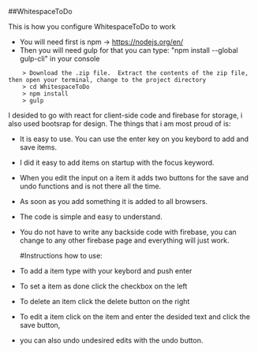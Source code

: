 ##WhitespaceToDo

This is how you configure WhitespaceToDo to work
- You will need first is npm -> https://nodejs.org/en/
- Then you will need gulp for that you can type: "npm install --global gulp-cli" in your console
```
	> Download the .zip file.  Extract the contents of the zip file, then open your terminal, change to the project directory
	> cd WhitespaceToDo
	> npm install
	> gulp
```


I desided to go with react for client-side code and firebase for storage, i also used bootsrap for design.
The things that i am most proud of is:

- It is easy to use. You can use the enter key on you keybord to add and save items.
- I did it easy to add items on startup with the focus keyword.
- When you edit the input on a item it adds two buttons for the save and undo functions and is not there all the time.
- As soon as you add something it is added to all browsers.
- The code is simple and easy to understand.
- You do not have to write any backside code with firebase, you can change to any other firebase page and everything will just work.





	#Instructions how to use:
- To add a item type with your keybord and push enter
- To set a item as done click the checkbox on the left
- To delete an item click the delete button on the right
- To edit a item click on the item and enter the desided text and click the save button,
- you can also undo undesired edits with the undo button.
